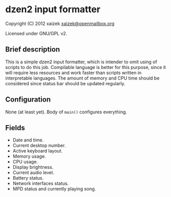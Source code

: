 dzen2 input formatter
=====================

Copyright (C) 2012 xaizek <xaizek@openmailbox.org>

Licensed under GNU/GPL v2.

Brief description
-----------------

This is a simple dzen2 input formatter, which is intender to omit using of
scripts to do this job.  Compilable language is better for this purpose, since
it will require less resources and work faster than scripts written in
interpretable languages.  The amount of memory and CPU time should be considered
since status bar should be updated regularly.

Configuration
-------------

None (at least yet).  Body of `main()` configures everything.

Fields
------

* Date and time.
* Current desktop number.
* Active keyboard layout.
* Memory usage.
* CPU usage.
* Display brightness.
* Current audio level.
* Battery status.
* Network interfaces status.
* MPD status and currently playing song.
